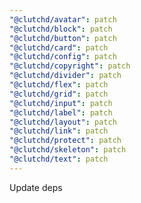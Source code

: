 ```yaml
---
"@clutchd/avatar": patch
"@clutchd/block": patch
"@clutchd/button": patch
"@clutchd/card": patch
"@clutchd/config": patch
"@clutchd/copyright": patch
"@clutchd/divider": patch
"@clutchd/flex": patch
"@clutchd/grid": patch
"@clutchd/input": patch
"@clutchd/label": patch
"@clutchd/layout": patch
"@clutchd/link": patch
"@clutchd/protect": patch
"@clutchd/skeleton": patch
"@clutchd/text": patch
---
```


Update deps

